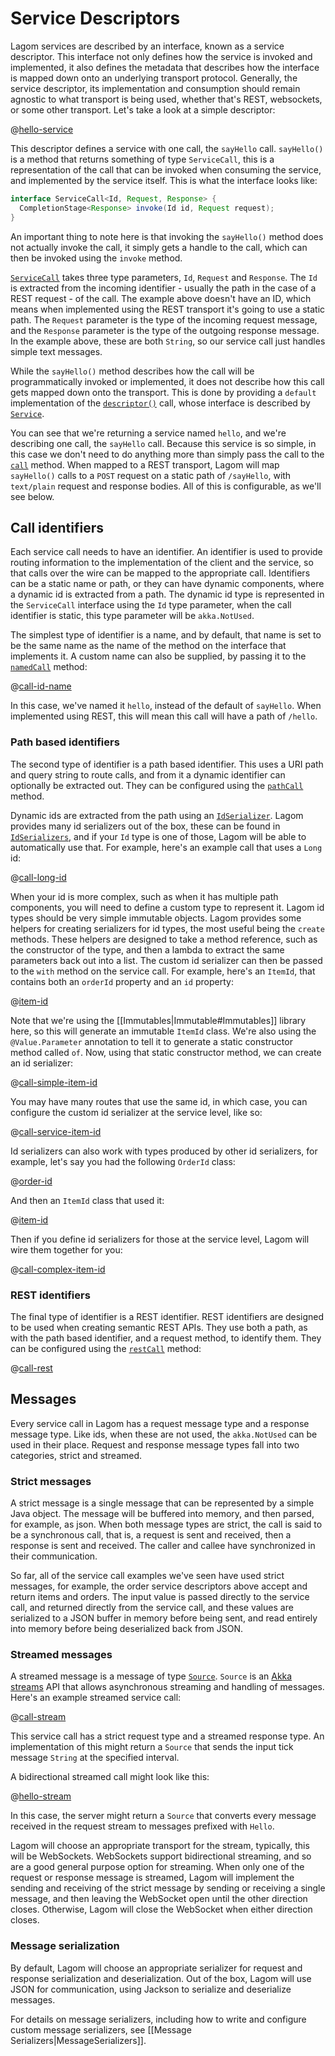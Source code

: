 # Service Descriptors

Lagom services are described by an interface, known as a service descriptor.  This interface not only defines how the service is invoked and implemented, it also defines the metadata that describes how the interface is mapped down onto an underlying transport protocol.  Generally, the service descriptor, its implementation and consumption should remain agnostic to what transport is being used, whether that's REST, websockets, or some other transport.  Let's take a look at a simple descriptor:

@[hello-service](code/docs/services/HelloService.java)

This descriptor defines a service with one call, the `sayHello` call. `sayHello()` is a method that returns something of type `ServiceCall`, this is a representation of the call that can be invoked when consuming the service, and implemented by the service itself.  This is what the interface looks like:

```java
interface ServiceCall<Id, Request, Response> {
  CompletionStage<Response> invoke(Id id, Request request);
}
```

An important thing to note here is that invoking the `sayHello()` method does not actually invoke the call, it simply gets a handle to the call, which can then be invoked using the `invoke` method.

[`ServiceCall`](api/java/com/lightbend/lagom/javadsl/api/ServiceCall.html) takes three type parameters, `Id`, `Request` and `Response`.  The `Id` is extracted from the incoming identifier - usually the path in the case of a REST request - of the call.  The example above doesn't have an ID, which means when implemented using the REST transport it's going to use a static path.  The `Request` parameter is the type of the incoming request message, and the `Response` parameter is the type of the outgoing response message.  In the example above, these are both `String`, so our service call just handles simple text messages.

While the `sayHello()` method describes how the call will be programmatically invoked or implemented, it does not describe how this call gets mapped down onto the transport.  This is done by providing a `default` implementation of the [`descriptor()`](api/java/com/lightbend/lagom/javadsl/api/Service.html#descriptor--) call, whose interface is described by [`Service`](api/java/com/lightbend/lagom/javadsl/api/Service.html).

You can see that we're returning a service named `hello`, and we're describing one call, the `sayHello` call.  Because this service is so simple, in this case we don't need to do anything more than simply pass the call to the [`call`](api/java/com/lightbend/lagom/javadsl/api/Service.html#call-com.lightbend.lagom.javadsl.api.ServiceCall-) method.  When mapped to a REST transport, Lagom will map `sayHello()` calls to a `POST` request on a static path of `/sayHello`, with `text/plain` request and response bodies.  All of this is configurable, as we'll see below.

## Call identifiers

Each service call needs to have an identifier.  An identifier is used to provide routing information to the implementation of the client and the service, so that calls over the wire can be mapped to the appropriate call.  Identifiers can be a static name or path, or they can have dynamic components, where a dynamic id is extracted from a path.  The dynamic id type is represented in the `ServiceCall` interface using the `Id` type parameter, when the call identifier is static, this type parameter will be `akka.NotUsed`.


The simplest type of identifier is a name, and by default, that name is set to be the same name as the name of the method on the interface that implements it.  A custom name can also be supplied, by passing it to the [`namedCall`]((api/java/com/lightbend/lagom/javadsl/api/Service.html#namedCall-java.lang.String-com.lightbend.lagom.javadsl.api.ServiceCall-)) method:

@[call-id-name](code/docs/services/FirstDescriptor.java)

In this case, we've named it `hello`, instead of the default of `sayHello`.  When implemented using REST, this will mean this call will have a path of `/hello`.

### Path based identifiers

The second type of identifier is a path based identifier.  This uses a URI path and query string to route calls, and from it a dynamic identifier can optionally be extracted out.  They can be configured using the [`pathCall`](api/java/com/lightbend/lagom/javadsl/api/Service.html#pathCall-java.lang.String-com.lightbend.lagom.javadsl.api.ServiceCall-) method.

Dynamic ids are extracted from the path using an [`IdSerializer`](api/java/com/lightbend/lagom/javadsl/api/deser/IdSerializer.html).  Lagom provides many id serializers out of the box, these can be found in [`IdSerializers`](api/java/com/lightbend/lagom/javadsl/api/deser/IdSerializers.html), and if your `Id` type is one of those, Lagom will be able to automatically use that.  For example, here's an example call that uses a `Long` id:

@[call-long-id](code/docs/services/FirstDescriptor.java)

When your id is more complex, such as when it has multiple path components, you will need to define a custom type to represent it.  Lagom id types should be very simple immutable objects.  Lagom provides some helpers for creating serializers for id types, the most useful being the `create` methods.  These helpers are designed to take a method reference, such as the constructor of the type, and then a lambda to extract the same parameters back out into a list.  The custom id serializer can then be passed to the `with` method on the service call.  For example, here's an `ItemId`, that contains both an `orderId` property and an `id` property:

@[item-id](code/docs/services/simpleitemid/AbstractItemId.java)

Note that we're using the [[Immutables|Immutable#Immutables]] library here, so this will generate an immutable `ItemId` class.  We're also using the `@Value.Parameter` annotation to tell it to generate a static constructor method called `of`.  Now, using that static constructor method, we can create an id serializer:

@[call-simple-item-id](code/docs/services/simpleitemid/Descriptors.java)

You may have many routes that use the same id, in which case, you can configure the custom id serializer at the service level, like so:

@[call-service-item-id](code/docs/services/simpleitemid/Descriptors.java)

Id serializers can also work with types produced by other id serializers, for example, let's say you had the following `OrderId` class:

@[order-id](code/docs/services/AbstractOrderId.java)

And then an `ItemId` class that used it:

@[item-id](code/docs/services/AbstractItemId.java)

Then if you define id serializers for those at the service level, Lagom will wire them together for you:

@[call-complex-item-id](code/docs/services/FirstDescriptor.java)

### REST identifiers

The final type of identifier is a REST identifier.  REST identifiers are designed to be used when creating semantic REST APIs.  They use both a path, as with the path based identifier, and a request method, to identify them.  They can be configured using the [`restCall`](api/java/com/lightbend/lagom/javadsl/api/Service.html#restCall-com.lightbend.lagom.javadsl.api.transport.Method-java.lang.String-com.lightbend.lagom.javadsl.api.ServiceCall-) method:

@[call-rest](code/docs/services/FirstDescriptor.java)

## Messages

Every service call in Lagom has a request message type and a response message type.  Like ids, when these are not used, the `akka.NotUsed` can be used in their place.  Request and response message types fall into two categories, strict and streamed.

### Strict messages

A strict message is a single message that can be represented by a simple Java object.  The message will be buffered into memory, and then parsed, for example, as json.  When both message types are strict, the call is said to be a synchronous call, that is, a request is sent and received, then a response is sent and received.  The caller and callee have synchronized in their communication.

So far, all of the service call examples we've seen have used strict messages, for example, the order service descriptors above accept and return items and orders.  The input value is passed directly to the service call, and returned directly from the service call, and these values are serialized to a JSON buffer in memory before being sent, and read entirely into memory before being deserialized back from JSON.

### Streamed messages

A streamed message is a message of type [`Source`](http://doc.akka.io/japi/akka/2.4.2/akka/stream/javadsl/Source.html).  `Source` is an [Akka streams](http://doc.akka.io/docs/akka/2.4.2/java.html) API that allows asynchronous streaming and handling of messages.  Here's an example streamed service call:

@[call-stream](code/docs/services/FirstDescriptor.java)

This service call has a strict request type and a streamed response type.  An implementation of this might return a `Source` that sends the input tick message `String` at the specified interval.

A bidirectional streamed call might look like this:

@[hello-stream](code/docs/services/FirstDescriptor.java)

In this case, the server might return a `Source` that converts every message received in the request stream to messages prefixed with `Hello`.

Lagom will choose an appropriate transport for the stream, typically, this will be WebSockets.  WebSockets support bidirectional streaming, and so are a good general purpose option for streaming.  When only one of the request or response message is streamed, Lagom will implement the sending and receiving of the strict message by sending or receiving a single message, and then leaving the WebSocket open until the other direction closes.  Otherwise, Lagom will close the WebSocket when either direction closes.

### Message serialization

By default, Lagom will choose an appropriate serializer for request and response serialization and deserialization.  Out of the box, Lagom will use JSON for communication, using Jackson to serialize and deserialize messages.

For details on message serializers, including how to write and configure custom message serializers, see [[Message Serializers|MessageSerializers]].
